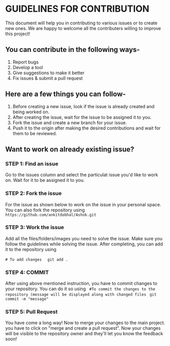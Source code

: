 # GUIDELINES FOR CONTRIBUTION

This document will help you in contributing to various issues or to create new ones. We are happy to welcome all the contributers willing to improve this project!

## You can contribute in the following ways-

1. Report bugs
2. Develop a tool
3. Give suggestions to make it better
4. Fix issues & submit a pull request

##  Here are a few things you can follow-

1. Before creating a new issue, look if the issue is already created and being worked on.
2. After creating the issue, wait for the issue to be assigned it to you.
3. Fork the issue and create a new branch for your issue.
4. Push it to the origin after making the desired contributions and wait for them to be reviewed.

## Want to work on already existing issue?

### STEP 1: Find an issue

Go to the issues column and select the particulat issue you'd like to work on. Wait for it to be assigned it to you.


### STEP 2: Fork the issue

For the issue as shown below to work on the issue in your personal space.
You can also fork the repository using
```https://github.com/ankitdobhal/Ashok.git```


### STEP 3: Work the issue 

Add all the files/folders/images you need to solve the issue. Make sure you follow the guidelines while solving the issue.
After completing, you can add it to the repository using 

``` # To add changes ```
```   git add . ``` 

### STEP 4: COMMIT 

After using above mentioned instruction, you have to commit changes to your repository. You can do it so using 
``` #To commit the changes to the repository (message will be displayed along with changed files```
``` git commit -m "message"```

### STEP 5: Pull Request

You have come a long way!
Now to merge your changes to the main project. you have to click on "merge and create a pull request". Now your changes will be visible to the repository owner and they'll let you know the feedback soon!

